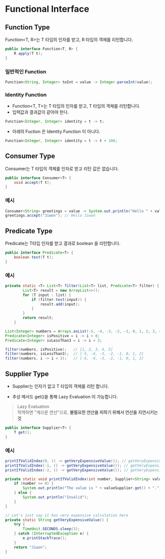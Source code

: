 # Functional Interface

## Function Type

Function<T, R>는 T 타입의 인자를 받고, R 타입의 객체를 리턴합니다.

```java
public interface Function<T, R> {
    R apply(T t);
}
```

### 일반적인 Function

```java
Function<String, Integer> toInt = value -> Integer.parseInt(value);
```

### Identity Function

- Function<T, T>는 T 타입의 인자를 받고, T 타입의 객체를 리턴합니다.
- 입력값과 결과값이 같아야 한다.

```java
Function<Integer, Integer> identity = t -> t;
```

- 아래의 Fuction 은 Identity Function 이 아니다.
```java
Function<Integer, Integer> identity = t -> t + 100;
```

## Consumer Type

Consumer<T>는 T 타입의 객체를 인자로 받고 리턴 값은 없습니다.

```java
public interface Consumer<T> {
    void accept(T t);
}
```

### 예시

```java
Consumer<String> greetings = value -> System.out.println("Hello " + value);
greetings.accept("Jiwon"); // Hello Jiwon
```

## Predicate Type

Predicate<T>는 T타입 인자를 받고 결과로 boolean 을 리턴합니다.

```java
public interface Predicate<T> {
    boolean test(T t);
}
```

### 예시

```java
private static <T> List<T> filter(List<T> list, Predicate<T> filter) {
        List<T> result = new ArrayList<>();
        for (T input : list) {
            if (filter.test(input)) {
                result.add(input);
            }
        }
        return result;
    }
```

```java
List<Integer> numbers = Arrays.asList(-5, -4, -3, -2, -1, 0, 1, 2, 3, 4, 5);
Predicate<Integer> isPositive = i -> i > 0;
Predicate<Integer> isLessThan3 = i -> i < 3;

filter(numbers, isPositive);   // [1, 2, 3, 4, 5]
filter(numbers, isLessThan3);  // [-5, -4, -3, -2, -1, 0, 1, 2]
filter(numbers, i -> i < 3);   // [-5, -4, -3, -2, -1, 0, 1, 2]
```

## Supplier Type

- Supplier<T>는 인자가 없고 T 타입의 객체를 리턴 합니다.

- 추상 메서드 get()을 통해 Lazy Evaluation 이 가능합니다.

> Lazy Evaluation   
> 직역하면 "게으른 연산"으로, **불필요한 연산을 피하기 위해서 연산을 지연시키는 것**

```java
public interface Supplier<T> {
    T get();
}
```

### 예시

```java
printIfValidIndex(0, () -> getVeryExpensiveValue()); // getVeryExpensiveValue 실행 O
printIfValidIndex(-1, () -> getVeryExpensiveValue()); // getVeryExpensiveValue 실행 X
printIfValidIndex(-2, () -> getVeryExpensiveValue()); // getVeryExpensiveValue 실행 X
```

```java
private static void printIfValidIndex(int number, Supplier<String> valueSupplier) {
    if (number >= 0) {
        System.out.println("The value is " + valueSupplier.get() + ".");
    } else {
        System.out.println("Invalid");
    }
}

// Let's just say it has very expensive calculation here
private static String getVeryExpensiveValue() {
    try {
        TimeUnit.SECONDS.sleep(3);
    } catch (InterruptedException e) {
        e.printStackTrace();
    }
    return "Jiwon";
}
```